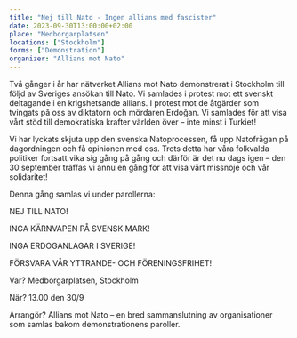 ```yaml
---
title: "Nej till Nato - Ingen allians med fascister"
date: 2023-09-30T13:00:00+02:00
place: "Medborgarplatsen"
locations: ["Stockholm"]
forms: ["Demonstration"]
organizer: "Allians mot Nato"
--- 
```

Två gånger i år har nätverket Allians mot Nato demonstrerat i Stockholm till följd av Sveriges ansökan till Nato. Vi samlades i protest mot ett svenskt deltagande i en krigshetsande allians. I protest mot de åtgärder som tvingats på oss av diktatorn och mördaren Erdoğan. Vi samlades för att visa vårt stöd till demokratiska krafter världen över – inte minst i Turkiet!

Vi har lyckats skjuta upp den svenska Natoprocessen, få upp Natofrågan på dagordningen och få opinionen med oss. Trots detta har våra folkvalda politiker fortsatt vika sig gång på gång och därför är det nu dags igen – den 30 september träffas vi ännu en gång för att visa vårt missnöje och vår solidaritet!

Denna gång samlas vi under parollerna:

NEJ TILL NATO!

INGA KÄRNVAPEN PÅ SVENSK MARK!

INGA ERDOGANLAGAR I SVERIGE!

FÖRSVARA VÅR YTTRANDE- OCH FÖRENINGSFRIHET!

Var? Medborgarplatsen, Stockholm

När? 13.00 den 30/9

Arrangör? Allians mot Nato – en bred sammanslutning av organisationer som samlas bakom demonstrationens paroller. 
